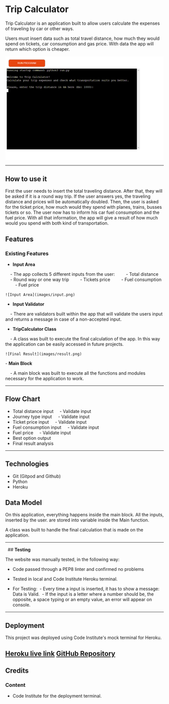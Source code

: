 # __Trip Calculator__

Trip Calculator is an application built to allow users calculate the expenses of traveling by car or other ways.

Users must insert data such as total travel distance, how much they would spend on tickets, car consumption and gas price. With data the app will return which option is cheaper.

![Desktop View](images/main.png)

----

## __How to use it__

First the user needs to insert the total traveling distance. After that, they will be asked if it is a round way trip. If the user answers yes, the traveling distance and prices will be automatically doubled. Then, the user is asked for the ticket price, how much would they spend with planes, trains, busses tickets or so. The user now has to inform his car fuel consumption and the fuel price. With all that information, the app will give a result of how much would you spend with both kind of transportation.

## __Features__

### __Existing Features__

- __Input Area__

    - The app collects 5 different inputs from the user:
        - Total distance
        - Round way or one way trip
        - Tickets price
        - Fuel consumption
        - Fuel price 

    ![Input Area](images/input.png)

- __Input Validator__

    - There are validators built within the app that will validate the users input and returns a message in case of a non-accepted input. 
    

- __TripCalculator Class__

    - A class was built to execute the final calculation of the app. In this way the application can be easily accessed in future projects. 

    ![Final Result](images/result.png)

- __Main Block__

    - A main block was built to execute all the functions and modules necessary for the application to work.

----

## __Flow Chart__

- Total distance input
    - Validate input
- Journey type input
    - Validate input
- Ticket price input
    - Validate input
- Fuel consumption input
    - Validate input
- Fuel price
    - Validate input
- Best option output
- Final result analysis

----

## __Technologies__
- Git (Gitpod and Github)
- Python
- Heroku

## __Data Model__

On this application, everything happens inside the main block. All the inputs, inserted by the user. are stored into variable inside the Main function.

A class was built to handle the final calculation that is made on the application.

----

  ## __Testing__

The website was manually tested, in the following way:
- Code passed through a PEP8 linter and confirmed no problems
- Tested in local and Code Institute Heroku terminal.

- For Testing:
 - Every time a input is inserted, it has to show a message: Data is Valid.
 - If the input is a letter where a number should be, the opposite, a space typing or an empty value, an error will appear on console.
----

## __Deployment__

This project was deployed using Code Institute's mock terminal for Heroku.

[Heroku live link](https://journey-calculator.herokuapp.com/)
[GitHub Repository](https://github.com/Vepp1/trip-calculator)
----

## __Credits__

### __Content__ 

- Code Institute for the deployment terminal.